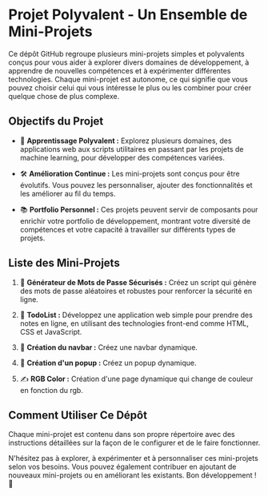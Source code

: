 # Projet Polyvalent - Un Ensemble de Mini-Projets

Ce dépôt GitHub regroupe plusieurs mini-projets simples et polyvalents conçus pour vous aider à explorer divers domaines de développement, à apprendre de nouvelles compétences et à expérimenter différentes technologies. Chaque mini-projet est autonome, ce qui signifie que vous pouvez choisir celui qui vous intéresse le plus ou les combiner pour créer quelque chose de plus complexe.

## Objectifs du Projet

- 🚀 **Apprentissage Polyvalent :** Explorez plusieurs domaines, des applications web aux scripts utilitaires en passant par les projets de machine learning, pour développer des compétences variées.

- 🛠️ **Amélioration Continue :** Les mini-projets sont conçus pour être évolutifs. Vous pouvez les personnaliser, ajouter des fonctionnalités et les améliorer au fil du temps.

- 📚 **Portfolio Personnel :** Ces projets peuvent servir de composants pour enrichir votre portfolio de développement, montrant votre diversité de compétences et votre capacité à travailler sur différents types de projets.

## Liste des Mini-Projets

1. 🔐 **Générateur de Mots de Passe Sécurisés :** Créez un script qui génère des mots de passe aléatoires et robustes pour renforcer la sécurité en ligne.

2. 📝 **TodoList :** Développez une application web simple pour prendre des notes en ligne, en utilisant des technologies front-end comme HTML, CSS et JavaScript.

3. 🧮 **Création du navbar :** Créez une navbar dynamique.

4. 🎲 **Création d'un popup :** Créez un popup dynamique.

5. ✍️ **RGB Color :** Création d'une page dynamique qui change de couleur en fonction du rgb.


## Comment Utiliser Ce Dépôt

Chaque mini-projet est contenu dans son propre répertoire avec des instructions détaillées sur la façon de le configurer et de le faire fonctionner.

N'hésitez pas à explorer, à expérimenter et à personnaliser ces mini-projets selon vos besoins. Vous pouvez également contribuer en ajoutant de nouveaux mini-projets ou en améliorant les existants. Bon développement ! 🚀
